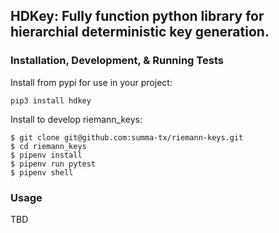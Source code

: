 ## HDKey: Fully function python library for hierarchial deterministic key generation.

### Installation, Development, & Running Tests

Install from pypi for use in your project:
```
pip3 install hdkey
```

Install to develop riemann_keys:
```
$ git clone git@github.com:summa-tx/riemann-keys.git
$ cd riemann_keys
$ pipenv install
$ pipenv run pytest
$ pipenv shell
```

### Usage
TBD


